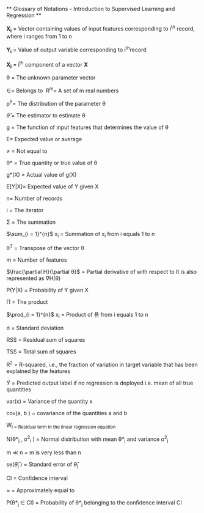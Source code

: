 ﻿** Glossary of Notations - Introduction to Supervised Learning and Regression **

<b>X<sub>i</sub></b> = Vector containing values of input features corresponding to i<sup>tℎ</sup> record, where i ranges from 1 to n

<b>Y<sub>i</sub></b> = Value of output variable corresponding to i<sup>tℎ</sup>record

<b>X<sub>i</sub></b> = i<sup>tℎ</sup> component of a vector **X**

θ = The unknown parameter vector

∈= Belongs to
⁫
R<sup>m</sup>= A set of m real numbers

p<sup>θ</sup>= The distribution of the parameter θ

$\hat{θ}$ = The estimator to estimate θ

g = The function of input features that determines the value of θ

E= Expected value or average

≠ = Not equal to

θ* = True quantity or true value of θ

g*(X) = Actual value of g(X)

E[Y|X]= Expected value of Y given X

n= Number of records

i = The iterator

Σ = The summation

$\sum_{i = 1}^{n}$ x<sub>i</sub> = Summation of  x<sub>i</sub> from i equals 1 to n

θ<sup>T</sup> = Transpose of the vector θ

m = Number of features

$\frac{\partial H}{\partial θ}$ = Partial derivative of with respect to It is also represented as ∇H(θ)

P(Y|X) = Probability of Y given X

Π = The product

$\prod_{i = 1}^{n}$ x<sub>i</sub> = Product of 푥 from i equals 1 to n

σ = Standard deviation

RSS = Residual sum of squares

TSS = Total sum of squares

R<sup>2</sup> = R-squared, i.e., the fraction of variation in target variable that has been explained by the features

$\hat{Y}$ = Predicted output label if no regression is deployed i.e. mean of all true quantities

var(x) = Variance of the quantity x

cov(a, b ) = covariance of the quantities a and b

W<sub>i</sup> = Residual term in the linear regression equation

N(θ*<sub>j</sub> , σ<sup>2</sup><sub>i</sub> ) = Normal distribution with mean θ*<sub>j</sub> and variance σ<sup>2</sup><sub>j</sub>

m ≪ n = m is very less than n

se($\hat{θ}$<sub>j</sub> ) = Standard error of $\hat{θ}$<sub>j</sub>

CI = Conﬁdence interval

≈ = Approximately equal to

P(θ*<sub>j</sub> ∈ CI) = Probability of θ*<sub>j</sub> belonging to the conﬁdence interval CI

